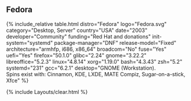 ## Fedora
{% include_relative table.html distro="Fedora" logo="Fedora.svg" category="Desktop, Server" country="USA" date="2003" developer="Community" funding="Red Hat and donations" init-system="systemd" package-manager="DNF" release-model="Fixed" architecture="armhfp, i686, x86_64" broadcom="No" fuse="Yes" uefi="Yes" firefox="50.1.0" glibc="2.24" gnome="3.22.2" libreoffice="5.2.3" linux="4.8.14" xorg="1.19.0" bash="4.3.43" zsh="5.2" systemd="231" gcc="6.2.1" desktop="GNOME (Workstation). <br/>Spins exist with: Cinnamon, KDE, LXDE, MATE Compiz, Sugar-on-a-stick, Xfce" %}

{% include Layouts/clear.html %}
